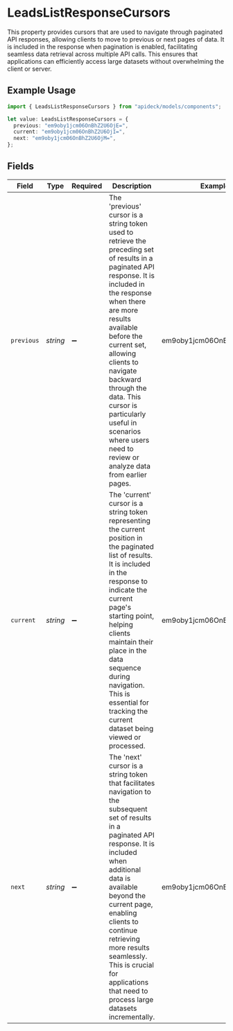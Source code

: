 # LeadsListResponseCursors

This property provides cursors that are used to navigate through paginated API responses, allowing clients to move to previous or next pages of data. It is included in the response when pagination is enabled, facilitating seamless data retrieval across multiple API calls. This ensures that applications can efficiently access large datasets without overwhelming the client or server.

## Example Usage

```typescript
import { LeadsListResponseCursors } from "apideck/models/components";

let value: LeadsListResponseCursors = {
  previous: "em9oby1jcm06OnBhZ2U6OjE=",
  current: "em9oby1jcm06OnBhZ2U6OjI=",
  next: "em9oby1jcm06OnBhZ2U6OjM=",
};
```

## Fields

| Field                                                                                                                                                                                                                                                                                                                                                                                  | Type                                                                                                                                                                                                                                                                                                                                                                                   | Required                                                                                                                                                                                                                                                                                                                                                                               | Description                                                                                                                                                                                                                                                                                                                                                                            | Example                                                                                                                                                                                                                                                                                                                                                                                |
| -------------------------------------------------------------------------------------------------------------------------------------------------------------------------------------------------------------------------------------------------------------------------------------------------------------------------------------------------------------------------------------- | -------------------------------------------------------------------------------------------------------------------------------------------------------------------------------------------------------------------------------------------------------------------------------------------------------------------------------------------------------------------------------------- | -------------------------------------------------------------------------------------------------------------------------------------------------------------------------------------------------------------------------------------------------------------------------------------------------------------------------------------------------------------------------------------- | -------------------------------------------------------------------------------------------------------------------------------------------------------------------------------------------------------------------------------------------------------------------------------------------------------------------------------------------------------------------------------------- | -------------------------------------------------------------------------------------------------------------------------------------------------------------------------------------------------------------------------------------------------------------------------------------------------------------------------------------------------------------------------------------- |
| `previous`                                                                                                                                                                                                                                                                                                                                                                             | *string*                                                                                                                                                                                                                                                                                                                                                                               | :heavy_minus_sign:                                                                                                                                                                                                                                                                                                                                                                     | The 'previous' cursor is a string token used to retrieve the preceding set of results in a paginated API response. It is included in the response when there are more results available before the current set, allowing clients to navigate backward through the data. This cursor is particularly useful in scenarios where users need to review or analyze data from earlier pages. | em9oby1jcm06OnBhZ2U6OjE=                                                                                                                                                                                                                                                                                                                                                               |
| `current`                                                                                                                                                                                                                                                                                                                                                                              | *string*                                                                                                                                                                                                                                                                                                                                                                               | :heavy_minus_sign:                                                                                                                                                                                                                                                                                                                                                                     | The 'current' cursor is a string token representing the current position in the paginated list of results. It is included in the response to indicate the current page's starting point, helping clients maintain their place in the data sequence during navigation. This is essential for tracking the current dataset being viewed or processed.                                    | em9oby1jcm06OnBhZ2U6OjI=                                                                                                                                                                                                                                                                                                                                                               |
| `next`                                                                                                                                                                                                                                                                                                                                                                                 | *string*                                                                                                                                                                                                                                                                                                                                                                               | :heavy_minus_sign:                                                                                                                                                                                                                                                                                                                                                                     | The 'next' cursor is a string token that facilitates navigation to the subsequent set of results in a paginated API response. It is included when additional data is available beyond the current page, enabling clients to continue retrieving more results seamlessly. This is crucial for applications that need to process large datasets incrementally.                           | em9oby1jcm06OnBhZ2U6OjM=                                                                                                                                                                                                                                                                                                                                                               |